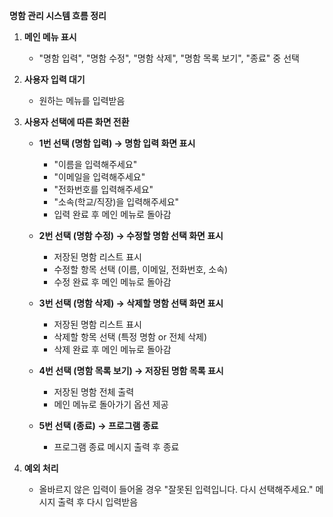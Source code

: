 **명함 관리 시스템 흐름 정리**

1. **메인 메뉴 표시**
   - "명함 입력", "명함 수정", "명함 삭제", "명함 목록 보기", "종료" 중 선택

2. **사용자 입력 대기**
   - 원하는 메뉴를 입력받음

3. **사용자 선택에 따른 화면 전환**
   - **1번 선택 (명함 입력) → 명함 입력 화면 표시**
     - "이름을 입력해주세요"
     - "이메일을 입력해주세요"
     - "전화번호를 입력해주세요"
     - "소속(학교/직장)을 입력해주세요"
     - 입력 완료 후 메인 메뉴로 돌아감

   - **2번 선택 (명함 수정) → 수정할 명함 선택 화면 표시**
     - 저장된 명함 리스트 표시
     - 수정할 항목 선택 (이름, 이메일, 전화번호, 소속)
     - 수정 완료 후 메인 메뉴로 돌아감

   - **3번 선택 (명함 삭제) → 삭제할 명함 선택 화면 표시**
     - 저장된 명함 리스트 표시
     - 삭제할 항목 선택 (특정 명함 or 전체 삭제)
     - 삭제 완료 후 메인 메뉴로 돌아감

   - **4번 선택 (명함 목록 보기) → 저장된 명함 목록 표시**
     - 저장된 명함 전체 출력
     - 메인 메뉴로 돌아가기 옵션 제공

   - **5번 선택 (종료) → 프로그램 종료**
     - 프로그램 종료 메시지 출력 후 종료

4. **예외 처리**
   - 올바르지 않은 입력이 들어올 경우 "잘못된 입력입니다. 다시 선택해주세요." 메시지 출력 후 다시 입력받음
